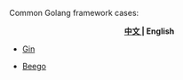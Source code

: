 Common Golang framework cases:

<p align="center"><b> <a href="./readme.md"> 中文 </a> | English </b></p>

- [Gin](./gin/src)

- [Beego](./beego/src)
